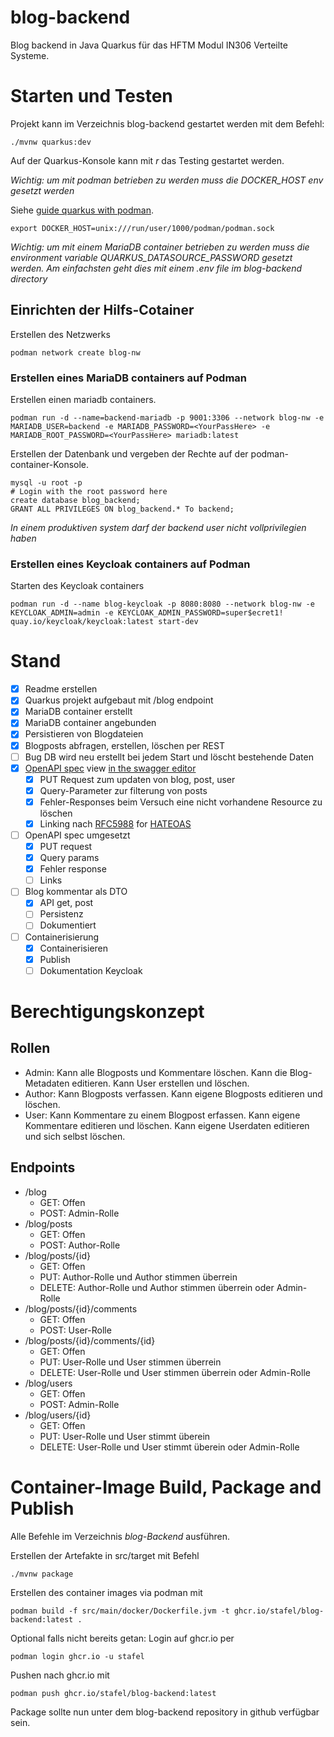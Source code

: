 # blog-backend

Blog backend in Java Quarkus für das HFTM Modul IN306 Verteilte Systeme.

# Starten und Testen

Projekt kann im Verzeichnis blog-backend  gestartet werden mit dem Befehl:

```
./mvnw quarkus:dev
```

Auf der Quarkus-Konsole kann mit *r* das Testing gestartet werden.

*Wichtig: um mit podman betrieben zu werden muss die DOCKER_HOST env gesetzt werden*

Siehe [guide quarkus with podman](https://quarkus.io/guides/podman).

```
export DOCKER_HOST=unix:///run/user/1000/podman/podman.sock
```

*Wichtig: um mit einem MariaDB container betrieben zu werden muss die environment variable QUARKUS_DATASOURCE_PASSWORD gesetzt werden. Am einfachsten geht dies mit einem .env file im blog-backend directory*

## Einrichten der Hilfs-Cotainer

Erstellen des Netzwerks

```
podman network create blog-nw
```

### Erstellen eines MariaDB containers auf Podman

Erstellen einen mariadb containers.

```
podman run -d --name=backend-mariadb -p 9001:3306 --network blog-nw -e MARIADB_USER=backend -e MARIADB_PASSWORD=<YourPassHere> -e MARIADB_ROOT_PASSWORD=<YourPassHere> mariadb:latest
```

Erstellen der Datenbank und vergeben der Rechte auf der podman-container-Konsole.

```
mysql -u root -p
# Login with the root password here
create database blog_backend;
GRANT ALL PRIVILEGES ON blog_backend.* To backend;
```

*In einem produktiven system darf der backend user nicht vollprivilegien haben*

### Erstellen eines Keycloak containers auf Podman

Starten des Keycloak containers

```
podman run -d --name blog-keycloak -p 8080:8080 --network blog-nw -e KEYCLOAK_ADMIN=admin -e KEYCLOAK_ADMIN_PASSWORD=super$ecret1! quay.io/keycloak/keycloak:latest start-dev
```

# Stand

- [x] Readme erstellen
- [x] Quarkus projekt aufgebaut mit /blog endpoint
- [X] MariaDB container erstellt
- [X] MariaDB container angebunden
- [X] Persistieren von Blogdateien
- [X] Blogposts abfragen, erstellen, löschen per REST
- [ ] Bug DB wird neu erstellt bei jedem Start und löscht bestehende Daten
- [X] [OpenAPI spec](/docs/openapi.json) view [in the swagger editor](https://editor.swagger.io/)
  - [X] PUT Request zum updaten von blog, post, user
  - [X] Query-Parameter zur filterung von posts
  - [X] Fehler-Responses beim Versuch eine nicht vorhandene Resource zu löschen
  - [X] Linking nach [RFC5988](https://datatracker.ietf.org/doc/html/rfc5988) for [HATEOAS](https://restfulapi.net/hateoas/)
- [ ] OpenAPI spec umgesetzt
  -[X] PUT request
  -[X] Query params
  -[X] Fehler response
  -[ ] Links
- [ ] Blog kommentar als DTO
  - [X] API get, post
  - [ ] Persistenz
  - [ ] Dokumentiert
- [ ] Containerisierung
  - [X] Containerisieren
  - [X] Publish
  - [ ] Dokumentation Keycloak
  
# Berechtigungskonzept

## Rollen

- Admin: Kann alle Blogposts und Kommentare löschen. Kann die Blog-Metadaten editieren. Kann User erstellen und löschen.
- Author: Kann Blogposts verfassen. Kann eigene Blogposts editieren und löschen.
- User: Kann Kommentare zu einem Blogpost erfassen. Kann eigene Kommentare editieren und löschen. Kann eigene Userdaten editieren und sich selbst löschen.

## Endpoints

- /blog
  - GET: Offen
  - POST: Admin-Rolle
- /blog/posts
  - GET: Offen
  - POST: Author-Rolle
- /blog/posts/{id}
  - GET: Offen
  - PUT: Author-Rolle und Author stimmen überrein
  - DELETE: Author-Rolle und Author stimmen überrein oder Admin-Rolle
- /blog/posts/{id}/comments
  - GET: Offen
  - POST: User-Rolle
- /blog/posts/{id}/comments/{id}
  - GET: Offen
  - PUT: User-Rolle und User stimmen überrein
  - DELETE: User-Rolle und User stimmen überrein oder Admin-Rolle
- /blog/users
  - GET: Offen
  - POST: Admin-Rolle
- /blog/users/{id}
  - GET: Offen
  - PUT: User-Rolle und User stimmt überein
  - DELETE: User-Rolle und User stimmt überein oder Admin-Rolle

# Container-Image Build, Package and Publish

Alle Befehle im Verzeichnis *blog-Backend* ausführen.

Erstellen der Artefakte in src/target mit Befehl

```
./mvnw package
```

Erstellen des container images via podman mit

```
podman build -f src/main/docker/Dockerfile.jvm -t ghcr.io/stafel/blog-backend:latest .
```

Optional falls nicht bereits getan: Login auf ghcr.io per

```
podman login ghcr.io -u stafel
```


Pushen nach ghcr.io mit

```
podman push ghcr.io/stafel/blog-backend:latest
```

Package sollte nun unter dem blog-backend repository in github verfügbar sein.